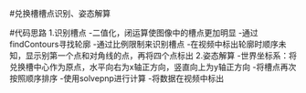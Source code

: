 #兑换槽槽点识别、姿态解算

#代码思路
1.识别槽点
-二值化，闭运算使图像中的槽点更加明显
-通过findContours寻找轮廓
-通过比例限制来识别槽点
-在视频中标出轮廓时顺序未知，显示别第一个点和对角线的点，再将四个点标出
2.姿态解算
-世界坐标系：将兑换槽中心作为原点，水平向右为x轴正方向，竖直向上为y轴正方向
-将槽点再次按照顺序排序
-使用solvepnp进行计算
-将数据在视频中标出